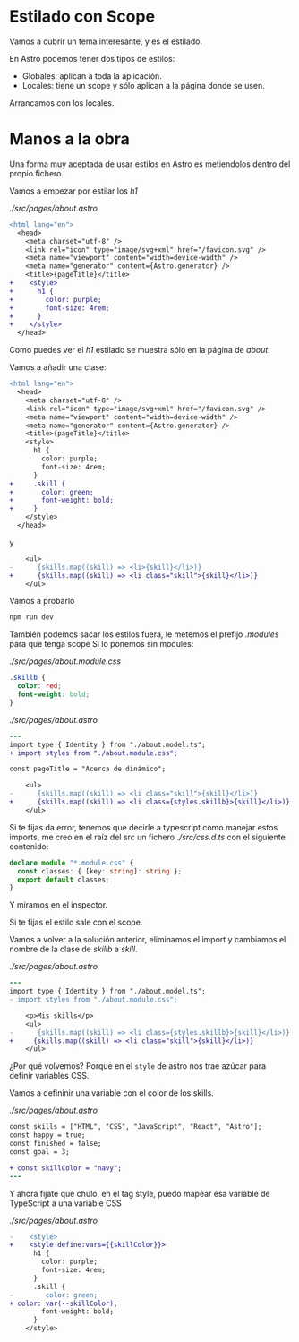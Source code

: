 # Estilado con Scope

Vamos a cubrir un tema interesante, y es el estilado.

En Astro podemos tener dos tipos de estilos:

- Globales: aplican a toda la aplicación.
- Locales: tiene un scope y sólo aplican a la página donde se usen.

Arrancamos con los locales.

# Manos a la obra

Una forma muy aceptada de usar estilos en Astro es metiendolos dentro del propio fichero.

Vamos a empezar por estilar los _h1_

_./src/pages/about.astro_

```diff
<html lang="en">
  <head>
    <meta charset="utf-8" />
    <link rel="icon" type="image/svg+xml" href="/favicon.svg" />
    <meta name="viewport" content="width=device-width" />
    <meta name="generator" content={Astro.generator} />
    <title>{pageTitle}</title>
+    <style>
+      h1 {
+        color: purple;
+        font-size: 4rem;
+      }
+    </style>
  </head>
```

Como puedes ver el _h1_ estilado se muestra sólo en la página de _about_.

Vamos a añadir una clase:

```diff
<html lang="en">
  <head>
    <meta charset="utf-8" />
    <link rel="icon" type="image/svg+xml" href="/favicon.svg" />
    <meta name="viewport" content="width=device-width" />
    <meta name="generator" content={Astro.generator} />
    <title>{pageTitle}</title>
    <style>
      h1 {
        color: purple;
        font-size: 4rem;
      }
+     .skill {
+       color: green;
+       font-weight: bold;
+     }
    </style>
  </head>
```

y

```diff
    <ul>
-      {skills.map((skill) => <li>{skill}</li>)}
+      {skills.map((skill) => <li class="skill">{skill}</li>)}
    </ul>
```

Vamos a probarlo

```bash
npm run dev
```

También podemos sacar los estilos fuera, le metemos el prefijo _.modules_ para que tenga scope
Si lo ponemos sin modules:

_./src/pages/about.module.css_

```css
.skillb {
  color: red;
  font-weight: bold;
}
```

_./src/pages/about.astro_

```diff
---
import type { Identity } from "./about.model.ts";
+ import styles from "./about.module.css";

const pageTitle = "Acerca de dinámico";
```

```diff
    <ul>
-      {skills.map((skill) => <li class="skill">{skill}</li>)}
+      {skills.map((skill) => <li class={styles.skillb}>{skill}</li>)}
    </ul>
```

Si te fijas da error, tenemos que decirle a typescript como manejar estos imports, me creo en el raíz del src un fichero _./src/css.d.ts_ con el siguiente contenido:

```typescript
declare module "*.module.css" {
  const classes: { [key: string]: string };
  export default classes;
}
```

Y miramos en el inspector.

Si te fijas el estilo sale con el scope.

Vamos a volver a la solución anterior, eliminamos el import y cambiamos el nombre de la clase de _skillb_ a _skill_.

_./src/pages/about.astro_

```diff
---
import type { Identity } from "./about.model.ts";
- import styles from "./about.module.css";
```

```diff
    <p>Mis skills</p>
    <ul>
-      {skills.map((skill) => <li class={styles.skillb}>{skill}</li>)}
+     {skills.map((skill) => <li class="skill">{skill}</li>)}
    </ul>
```

¿Por qué volvemos? Porque en el `style` de astro nos trae azúcar para definir variables CSS.

Vamos a defininir una variable con el color de los skills.

_./src/pages/about.astro_

```diff
const skills = ["HTML", "CSS", "JavaScript", "React", "Astro"];
const happy = true;
const finished = false;
const goal = 3;

+ const skillColor = "navy";
---
```

Y ahora fijate que chulo, en el tag style, puedo mapear esa variable de TypeScript a una variable CSS

_./src/pages/about.astro_

```diff
-    <style>
+    <style define:vars={{skillColor}}>
      h1 {
        color: purple;
        font-size: 4rem;
      }
      .skill {
-        color: green;
+ color: var(--skillColor);
        font-weight: bold;
      }
    </style>
```
